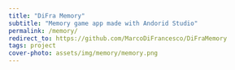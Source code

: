 ```yaml
---
title: "DiFra Memory"
subtitle: "Memory game app made with Andorid Studio"
permalink: /memory/
redirect_to: https://github.com/MarcoDiFrancesco/DiFraMemory
tags: project
cover-photo: assets/img/memory/memory.png
---
```

